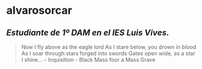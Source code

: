 # alvarosorcar 
## *Estudiante de 1º DAM en el IES Luis Vives.*
> Now I fly above as the eagle lord
> As I stare below, you drown in blood
> As I soar through stars forged into swords
> Gates open wide, as a star I shine... - Inquisition - Black Mass foor a Mass Grave
